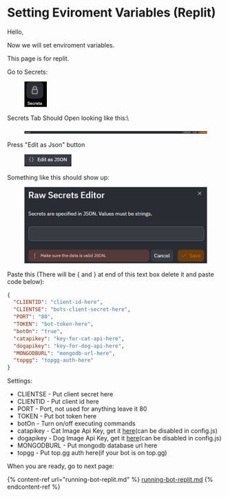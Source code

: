 # Setting Eviroment Variables (Replit)

Hello,

Now we will set enviroment variables.

This page is for replit.

Go to Secrets:

<div align="left">

<figure><img src="../.gitbook/assets/image (1) (1).png" alt=""><figcaption></figcaption></figure>

</div>

Secrets Tab Should Open looking like this:\


<figure><img src="../.gitbook/assets/image (2) (1).png" alt=""><figcaption></figcaption></figure>

Press "Edit as Json" button

<div align="left">

<figure><img src="../.gitbook/assets/image (3) (1).png" alt=""><figcaption></figcaption></figure>

</div>

Something like this should show up:

<figure><img src="../.gitbook/assets/image (4).png" alt=""><figcaption></figcaption></figure>

Paste this (There will be { and } at end of this text box delete it and paste code below):

```json
{
  "CLIENTID": "client-id-here",
  "CLIENTSE": "bots-client-secret-here",
  "PORT": "80",
  "TOKEN": "bot-token-here",
  "botOn": "true",
  "catapikey": "key-for-cat-api-here", 
  "dogapikey": "key-for-dog-api-here",
  "MONGODBURL": "mongodb-url-here",
  "topgg": "topgg-auth-here"
}
```

Settings:

* CLIENTSE - Put client secret here
* CLIENTID - Put client id here
* PORT - Port, not used for anything leave it 80
* TOKEN - Put bot token here
* botOn - Turn on/off executing commands
* catapikey - Cat Image Api Key, get it [here](https://thecatapi.com/)(can be disabled in config.js)
* dogapikey - Dog Image Api Key, get it [here](https://thedogapi.com/)(can be disabled in config.js)
* MONGODBURL - Put mongodb database url here
* topgg - Put top.gg auth here(if your bot is on top.gg)

When you are ready, go to next page:

{% content-ref url="running-bot-replit.md" %}
[running-bot-replit.md](running-bot-replit.md)
{% endcontent-ref %}
